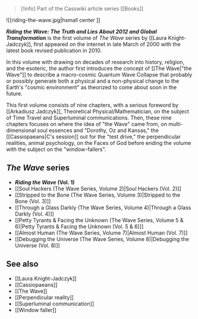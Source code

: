 > [!info] Part of the Casswiki article series [[Books]]

![[riding-the-wave.jpg|hsmall center ]] 


_**Riding the Wave: The Truth and Lies About 2012 and Global Transformation**_ is the first volume of _The Wave_ series by [[Laura Knight-Jadczyk]], first appeared on the internet in late March of 2000 with the latest book revised publication in 2010.

In this volume with drawing on decades of research into history, religion, and the esoteric, the author first introduces the concept of [[The Wave|"the Wave"]] to describe a macro-cosmic Quantum Wave Collapse that probably or possibly generate both a physical and a non-physical change to the Earth's "cosmic environment" as theorized to come about soon in the future.

This first volume consists of nine chapters, with a serious foreword by [[Arkadiusz Jadczyk]], Theoretical Physical/Mathematician, on the subject of Time Travel and Superluminal communications. Then, these nine chapters focuses on where the idea of "the Wave" came from, on multi-dimensional soul essences and "Dorothy, Oz and Kansas," the [[Cassiopaeans|C's session]] out for the "test drive," the perpendicular realities, animal psychology, on the Faces of God before ending the volume with the subject on the "window-fallers".

_The Wave_ series
-----------------

*   **_Riding the Wave_ (Vol. 1)**
*   [[Soul Hackers (The Wave Series, Volume 2)|Soul Hackers (Vol. 2)]]
*   [[Stripped to the Bone (The Wave Series, Volume 3)|Stripped to the Bone (Vol. 3)]]
*   [[Through a Glass Darkly (The Wave Series, Volume 4)|Through a Glass Darkly (Vol. 4)]]
*   [[Petty Tyrants & Facing the Unknown (The Wave Series, Volume 5 & 6)|Petty Tyrants & Facing the Unknown (Vol. 5 & 6)]]
*   [[Almost Human (The Wave Series, Volume 7)|Almost Human (Vol. 7)]]
*   [[Debugging the Universe (The Wave Series, Volume 8)|Debugging the Universe (Vol. 8)]]

See also
--------

*   [[Laura Knight-Jadczyk]]
*   [[Cassiopaeans]]
*   [[The Wave]]
*   [[Perpendicular reality]]
*   [[Superluminal communication]]
*   [[Window faller]]
